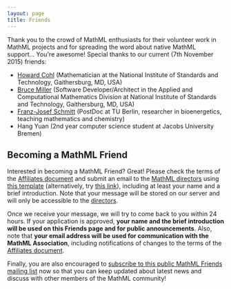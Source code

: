 ```yaml
---
layout: page
title: Friends
---
```


Thank you to the crowd of MathML enthusiasts for their volunteer work in
MathML projects and for spreading the word about native MathML support...
You're awesome! Special thanks to our current (7th November 2015) friends:

*	[Howard Cohl](http://www.nist.gov/itl/math/msg/howard-s-cohl.cfm) (Mathematician at the National Institute of Standards and Technology, Gaithersburg, MD, USA)
* [Bruce Miller](http://math.nist.gov/~BMiller/) (Software Developer/Architect in the Applied and Computational Mathematics Division at National Institute of Standards and Technology, Gaithersburg, MD, USA)
*	[Franz-Josef Schmitt](http://www.uniwind.org/schmitt) (PostDoc at TU Berlin, researcher in bioenergetics, teaching mathematics and chemistry)
* Hang Yuan (2nd year computer science student at Jacobs University Bremen)

## Becoming a MathML Friend

Interested in becoming a MathML Friend? Great! Please check the terms of the
[Affiliates document](/legal-documents/affiliates.html) and
submit an email to the [MathML directors](/people/directors.html) using
[this template](mailto:directors@mathml-association.org?subject=Becoming%20a%20Friend&body=%5BPlease%20remove%20the%20text%20in%20brackets%20and%20replace%20it%20with%20the%20requested%20content.%5D%0A%0ADear%20MathML%20directors,%0A%0AI'm%20applying%20to%20become%20a%20MathML%20Friend.%20Please%20find%20my%20information%20below.%0A%0AFull%20name:%20%5Brequired%5D%0ABrief%20introduction:%20%5Brequired%20;%20for%20example%20'PhD%20student%20in%20the%20Department%20of%20Physics%20at%20Harvard%20University'%5D%0A%0AMore%20about%20myself:%20%5Boptional%20;%20describe%20your%20involvement%20in%20MathML,%20why%20you%20want%20to%20become%20a%20friend,%20provide%20a%20link%20to%20your%20homepage%20or%20to%20social%20media%20accounts,%20indicate%20where%20you%20live,%20etc.%5D%0A%0AI%20hereby%20state%20that%20I%20read%20the%20terms%20of%20the%20Affiliates%20document%20(1),%20that%20I%20want%20to%20become%20a%20%22MathML%20Friend%22%20and%20that%20I%20fulfill%20all%20the%20requirements.%20In%20particular,%20I%20attest%20that%20I%20am%2018%20years%20of%20age%20or%20older,%20that%20I%20read%20the%20MathML%20Manifesto%20(2),%20and%20that%20I%20agree%20with%20it.%20I%20also%20give%20you%20the%20permission%20to%20publish%20the%20information%20provided%20in%20the%20'required'%20fields%20above.%0A%0A(1)%20http%3A%2F%2Fmathml-association.org%2Flegal-documents%2Faffiliates.html%0A(2)%20http%3A%2F%2Fmathml-association.org%2Flegal-documents%2Fmanifesto.html%0A)
(alternatively, try [this link](data:text/plain,mailto:%20directors@mathml-association.org%0Asubject:%20Becoming%20a%20Friend%0A%0A%5BPlease%20remove%20the%20text%20in%20brackets%20and%20replace%20it%20with%20the%20requested%20content.%5D%0A%0ADear%20MathML%20directors,%0A%0AI'm%20applying%20to%20become%20a%20MathML%20Friend.%20Please%20find%20my%20information%20below.%0A%0AFull%20name:%20%5Brequired%5D%0ABrief%20introduction:%20%5Brequired%20;%20for%20example%20'PhD%20student%20in%20the%20Department%20of%20Physics%20at%20Harvard%20University'%5D%0A%0AMore%20about%20myself:%20%5Boptional%20;%20describe%20your%20involvement%20in%20MathML,%20why%20you%20want%20to%20become%20a%20friend,%20provide%20a%20link%20to%20your%20homepage%20or%20to%20social%20media%20accounts,%20indicate%20where%20you%20live,%20etc.%5D%0A%0AI%20hereby%20state%20that%20I%20read%20the%20terms%20of%20the%20Affiliates%20document%20(1),%20that%20I%20want%20to%20become%20a%20%22MathML%20Friend%22%20and%20that%20I%20fulfill%20all%20the%20requirements.%20In%20particular,%20I%20attest%20that%20I%20am%2018%20years%20of%20age%20or%20older,%20that%20I%20read%20the%20MathML%20Manifesto%20(2),%20and%20that%20I%20agree%20with%20it.%20I%20also%20give%20you%20the%20permission%20to%20publish%20the%20information%20provided%20in%20the%20'required'%20fields%20above.%0A%0A(1)%20http%3A%2F%2Fmathml-association.org%2Flegal-documents%2Faffiliates.html%0A(2)%20http%3A%2F%2Fmathml-association.org%2Flegal-documents%2Fmanifesto.html%0A)),
including at least your name and a brief introduction.
Note that your message will be stored on our server and will only be accessible
to the [directors](/people/directors.html).

Once we receive your message, we will try to come back to you within 24 hours.
If your application is approved, **your name and the brief introduction will be
used on this Friends page and for public announcements**. Also, note that
**your email address will be used for communication with the MathML
Association**, including notifications of changes to the terms of the
[Affiliates document](/legal-documents/affiliates.html).

Finally, you are also encouraged to
[subscribe to this public MathML Friends mailing list](http://lists.mathml-association.org/mailman/listinfo/friends) now so that you can keep updated about latest news and discuss with other members of the MathML community!

